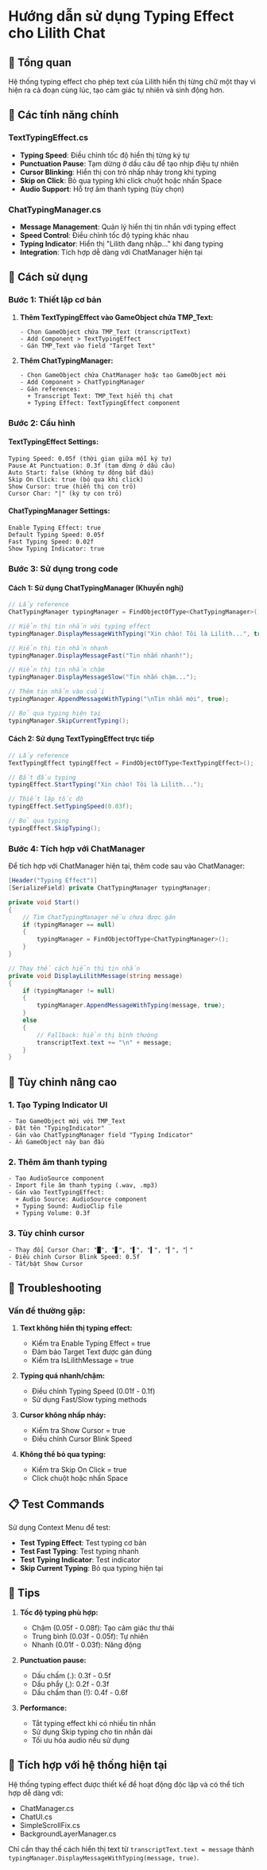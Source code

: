 # Hướng dẫn sử dụng Typing Effect cho Lilith Chat

## 📝 Tổng quan

Hệ thống typing effect cho phép text của Lilith hiển thị từng chữ một thay vì hiện ra cả đoạn cùng lúc, tạo cảm giác tự nhiên và sinh động hơn.

## 🎯 Các tính năng chính

### TextTypingEffect.cs
- **Typing Speed**: Điều chỉnh tốc độ hiển thị từng ký tự
- **Punctuation Pause**: Tạm dừng ở dấu câu để tạo nhịp điệu tự nhiên
- **Cursor Blinking**: Hiển thị con trỏ nhấp nháy trong khi typing
- **Skip on Click**: Bỏ qua typing khi click chuột hoặc nhấn Space
- **Audio Support**: Hỗ trợ âm thanh typing (tùy chọn)

### ChatTypingManager.cs
- **Message Management**: Quản lý hiển thị tin nhắn với typing effect
- **Speed Control**: Điều chỉnh tốc độ typing khác nhau
- **Typing Indicator**: Hiển thị "Lilith đang nhập..." khi đang typing
- **Integration**: Tích hợp dễ dàng với ChatManager hiện tại

## 🚀 Cách sử dụng

### Bước 1: Thiết lập cơ bản

1. **Thêm TextTypingEffect vào GameObject chứa TMP_Text:**
   ```
   - Chọn GameObject chứa TMP_Text (transcriptText)
   - Add Component > TextTypingEffect
   - Gán TMP_Text vào field "Target Text"
   ```

2. **Thêm ChatTypingManager:**
   ```
   - Chọn GameObject chứa ChatManager hoặc tạo GameObject mới
   - Add Component > ChatTypingManager
   - Gán references:
     + Transcript Text: TMP_Text hiển thị chat
     + Typing Effect: TextTypingEffect component
   ```

### Bước 2: Cấu hình

#### TextTypingEffect Settings:
```
Typing Speed: 0.05f (thời gian giữa mỗi ký tự)
Pause At Punctuation: 0.3f (tạm dừng ở dấu câu)
Auto Start: false (không tự động bắt đầu)
Skip On Click: true (bỏ qua khi click)
Show Cursor: true (hiển thị con trỏ)
Cursor Char: "|" (ký tự con trỏ)
```

#### ChatTypingManager Settings:
```
Enable Typing Effect: true
Default Typing Speed: 0.05f
Fast Typing Speed: 0.02f
Show Typing Indicator: true
```

### Bước 3: Sử dụng trong code

#### Cách 1: Sử dụng ChatTypingManager (Khuyến nghị)
```csharp
// Lấy reference
ChatTypingManager typingManager = FindObjectOfType<ChatTypingManager>();

// Hiển thị tin nhắn với typing effect
typingManager.DisplayMessageWithTyping("Xin chào! Tôi là Lilith...", true);

// Hiển thị tin nhắn nhanh
typingManager.DisplayMessageFast("Tin nhắn nhanh!");

// Hiển thị tin nhắn chậm
typingManager.DisplayMessageSlow("Tin nhắn chậm...");

// Thêm tin nhắn vào cuối
typingManager.AppendMessageWithTyping("\nTin nhắn mới", true);

// Bỏ qua typing hiện tại
typingManager.SkipCurrentTyping();
```

#### Cách 2: Sử dụng TextTypingEffect trực tiếp
```csharp
// Lấy reference
TextTypingEffect typingEffect = FindObjectOfType<TextTypingEffect>();

// Bắt đầu typing
typingEffect.StartTyping("Xin chào! Tôi là Lilith...");

// Thiết lập tốc độ
typingEffect.SetTypingSpeed(0.03f);

// Bỏ qua typing
typingEffect.SkipTyping();
```

### Bước 4: Tích hợp với ChatManager

Để tích hợp với ChatManager hiện tại, thêm code sau vào ChatManager:

```csharp
[Header("Typing Effect")]
[SerializeField] private ChatTypingManager typingManager;

private void Start()
{
    // Tìm ChatTypingManager nếu chưa được gán
    if (typingManager == null)
    {
        typingManager = FindObjectOfType<ChatTypingManager>();
    }
}

// Thay thế cách hiển thị tin nhắn
private void DisplayLilithMessage(string message)
{
    if (typingManager != null)
    {
        typingManager.AppendMessageWithTyping(message, true);
    }
    else
    {
        // Fallback: hiển thị bình thường
        transcriptText.text += "\n" + message;
    }
}
```

## 🎨 Tùy chỉnh nâng cao

### 1. Tạo Typing Indicator UI
```
- Tạo GameObject mới với TMP_Text
- Đặt tên "TypingIndicator"
- Gán vào ChatTypingManager field "Typing Indicator"
- Ẩn GameObject này ban đầu
```

### 2. Thêm âm thanh typing
```
- Tạo AudioSource component
- Import file âm thanh typing (.wav, .mp3)
- Gán vào TextTypingEffect:
  + Audio Source: AudioSource component
  + Typing Sound: AudioClip file
  + Typing Volume: 0.3f
```

### 3. Tùy chỉnh cursor
```
- Thay đổi Cursor Char: "█", "▋", "▌", "▍", "▎", "▏"
- Điều chỉnh Cursor Blink Speed: 0.5f
- Tắt/bật Show Cursor
```

## 🔧 Troubleshooting

### Vấn đề thường gặp:

1. **Text không hiển thị typing effect:**
   - Kiểm tra Enable Typing Effect = true
   - Đảm bảo Target Text được gán đúng
   - Kiểm tra IsLilithMessage = true

2. **Typing quá nhanh/chậm:**
   - Điều chỉnh Typing Speed (0.01f - 0.1f)
   - Sử dụng Fast/Slow typing methods

3. **Cursor không nhấp nháy:**
   - Kiểm tra Show Cursor = true
   - Điều chỉnh Cursor Blink Speed

4. **Không thể bỏ qua typing:**
   - Kiểm tra Skip On Click = true
   - Click chuột hoặc nhấn Space

## 📋 Test Commands

Sử dụng Context Menu để test:
- **Test Typing Effect**: Test typing cơ bản
- **Test Fast Typing**: Test typing nhanh
- **Test Typing Indicator**: Test indicator
- **Skip Current Typing**: Bỏ qua typing hiện tại

## 🎯 Tips

1. **Tốc độ typing phù hợp:**
   - Chậm (0.05f - 0.08f): Tạo cảm giác thư thái
   - Trung bình (0.03f - 0.05f): Tự nhiên
   - Nhanh (0.01f - 0.03f): Năng động

2. **Punctuation pause:**
   - Dấu chấm (.): 0.3f - 0.5f
   - Dấu phẩy (,): 0.2f - 0.3f
   - Dấu chấm than (!): 0.4f - 0.6f

3. **Performance:**
   - Tắt typing effect khi có nhiều tin nhắn
   - Sử dụng Skip typing cho tin nhắn dài
   - Tối ưu hóa audio nếu sử dụng

## 🔗 Tích hợp với hệ thống hiện tại

Hệ thống typing effect được thiết kế để hoạt động độc lập và có thể tích hợp dễ dàng với:
- ChatManager.cs
- ChatUI.cs
- SimpleScrollFix.cs
- BackgroundLayerManager.cs

Chỉ cần thay thế cách hiển thị text từ `transcriptText.text = message` thành `typingManager.DisplayMessageWithTyping(message, true)`.
